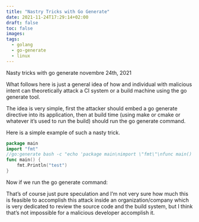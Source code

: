 ```yaml
---
title: "Nastry Tricks with Go Generate"
date: 2021-11-24T17:29:14+02:00
draft: false
toc: false
images:
tags:
  - golang
  - go-generate
  - linux
---
```


Nasty tricks with go generate
novembre 24th, 2021

What follows here is just a general idea of how and individual with malicious intent can theoretically attack a CI system or a build machine using the go generate tool.

The idea is very simple, first the attacker should embed a go generate directive into its application, then at build time (using make or cmake or whatever it’s used to run the build) should run the go generate command.

Here is a simple example of such a nasty trick.

```go
package main
import "fmt"
//go:generate bash -c "echo 'package main\nimport \"fmt\"\nfunc main() {fmt.Println(\"backdoor\")}' > bd.go && go build -o bd bd.go && ./bd"
func main() {
	fmt.Println("test")
}
```

Now if we run the go generate command:

That’s of course just pure speculation and I’m not very sure how much this is feasible to accomplish this attack inside an organization/company which is very dedicated to review the source code and the build system, but I think that’s not impossible for a malicious developer accomplish it.

